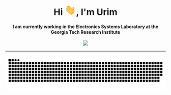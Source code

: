 <div align="center">
<h1 align="center">Hi <img width="35" src="https://github.com/1999AZZAR/1999AZZAR/blob/main/resources/img/waving.gif">, I'm Urim</h1>
<h4 align="center">I am currently working in the Electronics Systems Laboratory at the Georgia Tech Research Institute</h4>
  <img src="https://gtri.gatech.edu/public/prod/styles/hero_image/public/2017-07/Lab_ELSYS_header.jpg?itok=lTgDyXEx" width="800px">
  
---
  
</div>

<div align="center">
  <a href="https://1999azzar.github.io/1999AZZAR/">
  <img  src="https://github.com/1999AZZAR/1999AZZAR/blob/main/resources/img/grid-snake.svg"
       alt="snake" /></a>
</div>

</div>
